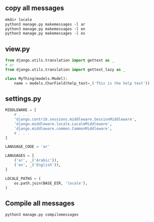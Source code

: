 ## copy all messages
```txt
mkdir locale
python3 manage.py makemessages -l ar
python3 manage.py makemessages -l en
python3 manage.py makemessages -l es
```


## view.py
```python
from django.utils.translation import gettext as _
# or
from django.utils.translation import gettext_lazy as _

class MyThing(models.Model):
    name = models.CharField(help_text=_('This is the help text'))
```


## settings.py
```python
MIDDLEWARE = [
    # . . . 
    'django.contrib.sessions.middleware.SessionMiddleware',
    'django.middleware.locale.LocaleMiddleware',
    'django.middleware.common.CommonMiddleware',
    # . . . 
]

LANGUAGE_CODE = 'ar'

LANGUAGES = [
    ('ar', _('Arabic')),
    ('en', _('English')),
]

LOCALE_PATHS = (
    os.path.join(BASE_DIR, 'locale'),
)
```


## Compile all messages
```txt
python3 manage.py compilemessages
```
